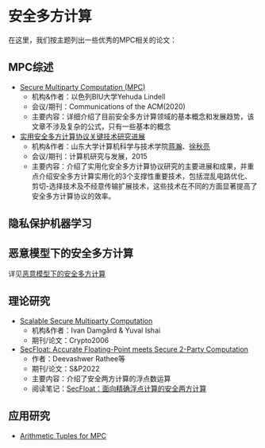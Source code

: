 # 安全多方计算

在这里，我们按主题列出一些优秀的MPC相关的论文：

## MPC综述
+ [Secure Multiparty Computation (MPC)](https://eprint.iacr.org/2020/300.pdf)
  + 机构&作者：以色列BIU大学Yehuda Lindell
  + 会议/期刊：Communications of the ACM(2020)
  + 主要内容：详细介绍了目前安全多方计算领域的基本概念和发展趋势，该文章不涉及复杂的公式，只有一些基本的概念
+ [实用安全多方计算协议关键技术研究进展]()
  + 机构&作者：山东大学计算机科学与技术学院[蒋瀚](https://www.sc.sdu.edu.cn/info/1043/2243.htm)、[徐秋亮](https://www.sc.sdu.edu.cn/info/1043/2238.htm)
  + 会议/期刊：计算机研究与发展，2015
  + 主要内容：介绍了实用化安全多方计算协议研究的主要进展和成果，并重点介绍安全多方计算实用化的3个支撑性重要技术，包括混乱电路优化、剪切-选择技术及不经意传输扩展技术，这些技术在不同的方面显著提高了安全多方计算协议的效率。


## 隐私保护机器学习

## 恶意模型下的安全多方计算

详见[恶意模型下的安全多方计算](https://github.com/Stu-Yang/HITSZ-SecurityGroup-MPC/tree/main/mpc/mpc-research/malicious-mpc)

## 理论研究
+ [Scalable Secure Multiparty Computation](https://link.springer.com/chapter/10.1007/11818175_30)
  + 机构&作者：Ivan Damgård & Yuval Ishai
  + 期刊/论文：Crypto2006
+ [SecFloat: Accurate Floating-Point meets Secure 2-Party Computation](https://eprint.iacr.org/2022/322.pdf)
  + 作者：Deevashwer Rathee等
  + 期刊/论文：S&P2022
  + 主要内容：介绍了安全两方计算的浮点数运算
  + 阅读笔记：[SecFloat：面向精确浮点计算的安全两方计算](https://mp.weixin.qq.com/s/feyQD5OlEuRENrz2U1oSCg)

## 应用研究
+ [Arithmetic Tuples for MPC](https://eprint.iacr.org/2022/667.pdf)
